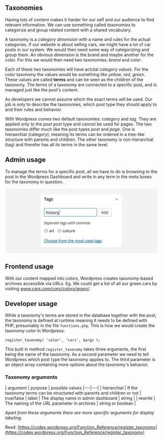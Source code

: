 ## Taxonomies

Having lots of content makes it harder for our self and our audience to find relevant information. We can use something called *taxonomies* to categorize and group related content with a shared vocabulary.

A taxonomy is a *category dimension* with a name and rules for the actual categories. If our website is about selling cars, we might have a lot of car posts in our system. We would then need some way of categorizing and group them. An obvious dimension is the brand and maybe another for the color. For this we would then need two taxonomies: *brand* and *color*.

Each of these two taxonomies will have actutal *category values*. For the *color* taxonomy the values would be something like *yellow*, *red*, *green*. These values are called **terms** and can be seen as the children of the taxonomy. The terms of a taxonomy are connected to a specific post, and is managed just like the post's content. 

As developers we cannot assume which the exact terms will be used. Our job is only to describe the taxonomies, which post type they should apply to and their rules and behavior.

With Wordpress comes two default taxonomies: *category* and *tag*. They are applied only to the *post* post type and cannot be used for pages. The two taxonomies differ much like the post types *post* and *page*. One is hieraechial (category), meaning its terms can be ordered in a tree-like structure with parents and children. The other taxonomy is non-hierarchial (tag) and therefor has all its terms in the same level.

## Admin usage
To manage the terms for a specific post, all we have to do is browsing to the post in the Wordpress Dashboard and write in any term in the meta boxes for the taxonomy in question.

![Adding tags to post](/images/tags.gif)

## Frontend usage
With our content mapped into colors, Wordpress creates taxonomy-based archives accessible via URLs. Eg. We could get a list of all our green cars by visiting *www.cars.com/cars/colors/green/*.

## Developer usage
While a taxonomy's terms are stored in the database together with the post, the taxonomy is defined at runtime meaning it needs to be defined with PHP, presumably in the file `functions.php`. This is how we would create the taxonomy *color* in Wordpress:

	register_taxonomy( 'color', 'cars', $args );

This built in method `register_taxonomy` takes three arguments, the first being the name of the taxonomy. As a second parameter we need to tell Wordpress which post type the taxonomy applies to. The third parameter is an object array containing more options about the taxonomy's behavior.

### Taxonomy arguments
| argument  |  purpose | possible values
|---|---|
| hierarchial  |  If the taxonomy terms can be structured with parents and children or not | true/false
| label  | The display name in admin dashboard | string |
| rewrite  | The naming of the URL parameter in archives  | string or boolean |

*Apart from these arguments there are more specific arguments for display labeling.*

Read: [https://codex.wordpress.org/Function_Reference/register_taxonomy](https://codex.wordpress.org/Function_Reference/register_taxonomy)
